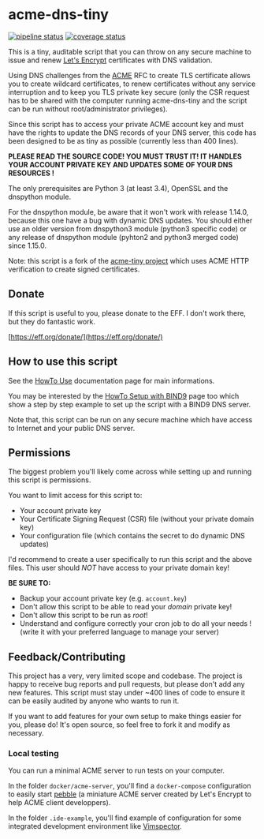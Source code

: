 # acme-dns-tiny

[![pipeline status](https://projects.adorsaz.ch/adrien/acme-dns-tiny/badges/master/pipeline.svg)](https://projects.adorsaz.ch/adrien/acme-dns-tiny/commits/master)
[![coverage status](https://projects.adorsaz.ch/adrien/acme-dns-tiny/badges/master/coverage.svg)](https://projects.adorsaz.ch/adrien/acme-dns-tiny/commits/master)

This is a tiny, auditable script that you can throw on any secure machine to
issue and renew [Let's Encrypt](https://letsencrypt.org/) certificates with DNS
validation.

Using DNS challenges from the [ACME](https://tools.ietf.org/html/rfc8555) RFC
to create TLS certificate allows
you to create wildcard certificates, to renew certificates without any
service interruption and to keep you TLS private key secure
(only the CSR request has to be shared with the computer running acme-dns-tiny
and the script can be run without root/administrator privileges).

Since this script has to access your private ACME account key and must have the
rights to update the DNS records of your DNS server, this code has been designed
to be as tiny as possible (currently less than 400 lines).

**PLEASE READ THE SOURCE CODE! YOU MUST TRUST IT!
IT HANDLES YOUR ACCOUNT PRIVATE KEY AND UPDATES SOME OF YOUR DNS RESOURCES !**

The only prerequisites are Python 3 (at least 3.4), OpenSSL and the dnspython module.

For the dnspython module, be aware that it won't work with release 1.14.0,
because this one have a bug with dynamic DNS updates.
You should either use an older version from dnspython3 module (python3 specific
code) or any release of dnspython module (pyhton2 and python3 merged code) since
1.15.0.

Note: this script is a fork of the [acme-tiny project](https://github.com/diafygi/acme-tiny)
which uses ACME HTTP verification to create signed certificates.

## Donate

If this script is useful to you, please donate to the EFF. I don't work there,
but they do fantastic work.

[https://eff.org/donate/](https://eff.org/donate/)

## How to use this script

See the [HowTo Use](./documentations/howto-use.md) documentation page for main informations.

You may be interested by the [HowTo Setup with BIND9](./documentations/howto-setup-with-bind9.md)
page too which show a step by step example to set up the script
with a BIND9 DNS server.

Note that, this script can be run on any secure machine which have access to
Internet and your public DNS server.

## Permissions

The biggest problem you'll likely come across while setting up and running this
script is permissions.

You want to limit access for this script to:
* Your account private key
* Your Certificate Signing Request (CSR) file (without your private domain key)
* Your configuration file (which contains the secret to do dynamic DNS updates)

I'd recommend to create a user specifically to run this script and the
above files. This user should *NOT* have access to your private domain key!

**BE SURE TO:**
* Backup your account private key (e.g. `account.key`)
* Don't allow this script to be able to read your *domain* private key!
* Don't allow this script to be run as *root*!
* Understand and configure correctly your cron job to do all your needs !
(write it with your preferred language to manage your server)

## Feedback/Contributing

This project has a very, very limited scope and codebase. The project is happy
to receive bug reports and pull requests, but please don't add any new features.
This script must stay under ~400 lines of code to ensure it can be easily
audited by anyone who wants to run it.

If you want to add features for your own setup to make things easier for you,
please do! It's open source, so feel free to fork it and modify as necessary.

### Local testing

You can run a minimal ACME server to run tests on your computer.

In the folder `docker/acme-server`, you'll find a `docker-compose` configuration
to easily start [pebble](https://github.com/letsencrypt/pebble) (a miniature ACME server
created by Let's Encrypt to help ACME client developpers).

In the folder `.ide-example`, you'll find example of configuration for some integrated
development environment like [Vimspector](https://github.com/puremourning/vimspector).
